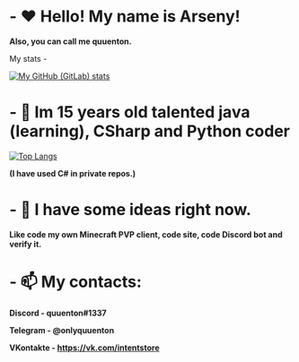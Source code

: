# - ♥ Hello! My name is Arseny!
__Also, you can call me quuenton.__

My stats -

[![My GitHub (GitLab) stats](https://github-readme-stats.vercel.app/api?username=quuenton)](https://github.com/anuraghazra/github-readme-stats)

# - 👀 Im 15 years old talented **java** (learning), **CSharp** and **Python coder**
[![Top Langs](https://github-readme-stats.vercel.app/api/top-langs/?username=quuenton&langs_count=4)](https://github.com/anuraghazra/github-readme-stats)

__(I have used C# in private repos.)__
# - 🌱 I have some ideas right now.
__Like code my own Minecraft PVP client, code site, code Discord bot and verify it.__

# - 📫 My contacts:
__Discord - quuenton#1337__

__Telegram - @onlyquuenton__

__VKontakte - https://vk.com/intentstore__
